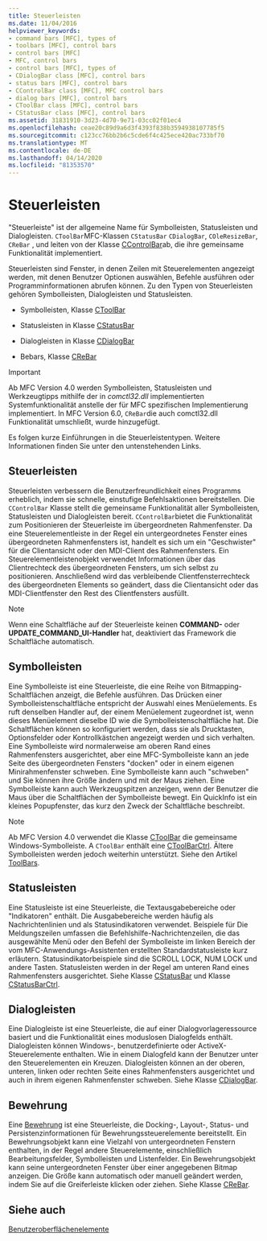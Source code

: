 ```yaml
---
title: Steuerleisten
ms.date: 11/04/2016
helpviewer_keywords:
- command bars [MFC], types of
- toolbars [MFC], control bars
- control bars [MFC]
- MFC, control bars
- control bars [MFC], types of
- CDialogBar class [MFC], control bars
- status bars [MFC], control bars
- CControlBar class [MFC], MFC control bars
- dialog bars [MFC], control bars
- CToolBar class [MFC], control bars
- CStatusBar class [MFC], control bars
ms.assetid: 31831910-3d23-4d70-9e71-03cc02f01ec4
ms.openlocfilehash: ceae20c89d9a6d3f4393f838b3594938107785f5
ms.sourcegitcommit: c123cc76bb2b6c5cde6f4c425ece420ac733bf70
ms.translationtype: MT
ms.contentlocale: de-DE
ms.lasthandoff: 04/14/2020
ms.locfileid: "81353570"
---
```

# <a name="control-bars"></a>Steuerleisten

"Steuerleiste" ist der allgemeine Name für Symbolleisten, Statusleisten und Dialogleisten. `CToolBar`MFC-Klassen `CStatusBar` `CDialogBar`, `COleResizeBar`, `CReBar` , und leiten von der Klasse [CControlBar](../mfc/reference/ccontrolbar-class.md)ab, die ihre gemeinsame Funktionalität implementiert.

Steuerleisten sind Fenster, in denen Zeilen mit Steuerelementen angezeigt werden, mit denen Benutzer Optionen auswählen, Befehle ausführen oder Programminformationen abrufen können. Zu den Typen von Steuerleisten gehören Symbolleisten, Dialogleisten und Statusleisten.

- Symbolleisten, Klasse [CToolBar](../mfc/reference/ctoolbar-class.md)

- Statusleisten in Klasse [CStatusBar](../mfc/reference/cstatusbar-class.md)

- Dialogleisten in Klasse [CDialogBar](../mfc/reference/cdialogbar-class.md)

- Bebars, Klasse [CReBar](../mfc/reference/crebar-class.md)

> [!IMPORTANT]
> Ab MFC Version 4.0 werden Symbolleisten, Statusleisten und Werkzeugtipps mithilfe der in *comctl32.dll* implementierten Systemfunktionalität anstelle der für MFC spezifischen Implementierung implementiert. In MFC Version 6.0, `CReBar`die auch comctl32.dll Funktionalität umschließt, wurde hinzugefügt.

Es folgen kurze Einführungen in die Steuerleistentypen. Weitere Informationen finden Sie unter den untenstehenden Links.

## <a name="control-bars"></a>Steuerleisten

Steuerleisten verbessern die Benutzerfreundlichkeit eines Programms erheblich, indem sie schnelle, einstufige Befehlsaktionen bereitstellen. Die `CControlBar` Klasse stellt die gemeinsame Funktionalität aller Symbolleisten, Statusleisten und Dialogleisten bereit. `CControlBar`bietet die Funktionalität zum Positionieren der Steuerleiste im übergeordneten Rahmenfenster. Da eine Steuerelementleiste in der Regel ein untergeordnetes Fenster eines übergeordneten Rahmenfensters ist, handelt es sich um ein "Geschwister" für die Clientansicht oder den MDI-Client des Rahmenfensters. Ein Steuerelementleistenobjekt verwendet Informationen über das Clientrechteck des übergeordneten Fensters, um sich selbst zu positionieren. Anschließend wird das verbleibende Clientfensterrechteck des übergeordneten Elements so geändert, dass die Clientansicht oder das MDI-Clientfenster den Rest des Clientfensters ausfüllt.

> [!NOTE]
> Wenn eine Schaltfläche auf der Steuerleiste keinen **COMMAND-** oder **UPDATE_COMMAND_UI-Handler** hat, deaktiviert das Framework die Schaltfläche automatisch.

## <a name="toolbars"></a>Symbolleisten

Eine Symbolleiste ist eine Steuerleiste, die eine Reihe von Bitmapping-Schaltflächen anzeigt, die Befehle ausführen. Das Drücken einer Symbolleistenschaltfläche entspricht der Auswahl eines Menüelements. Es ruft denselben Handler auf, der einem Menüelement zugeordnet ist, wenn dieses Menüelement dieselbe ID wie die Symbolleistenschaltfläche hat. Die Schaltflächen können so konfiguriert werden, dass sie als Drucktasten, Optionsfelder oder Kontrollkästchen angezeigt werden und sich verhalten. Eine Symbolleiste wird normalerweise am oberen Rand eines Rahmenfensters ausgerichtet, aber eine MFC-Symbolleiste kann an jede Seite des übergeordneten Fensters "docken" oder in einem eigenen Minirahmenfenster schweben. Eine Symbolleiste kann auch "schweben" und Sie können ihre Größe ändern und mit der Maus ziehen. Eine Symbolleiste kann auch Werkzeugspitzen anzeigen, wenn der Benutzer die Maus über die Schaltflächen der Symbolleiste bewegt. Ein QuickInfo ist ein kleines Popupfenster, das kurz den Zweck der Schaltfläche beschreibt.

> [!NOTE]
> Ab MFC Version 4.0 verwendet die Klasse [CToolBar](../mfc/reference/ctoolbar-class.md) die gemeinsame Windows-Symbolleiste. A `CToolBar` enthält eine [CToolBarCtrl](../mfc/reference/ctoolbarctrl-class.md). Ältere Symbolleisten werden jedoch weiterhin unterstützt. Siehe den Artikel [ToolBars](../mfc/mfc-toolbar-implementation.md).

## <a name="status-bars"></a>Statusleisten

Eine Statusleiste ist eine Steuerleiste, die Textausgabebereiche oder "Indikatoren" enthält. Die Ausgabebereiche werden häufig als Nachrichtenlinien und als Statusindikatoren verwendet. Beispiele für Die Meldungszeilen umfassen die Befehlshilfe-Nachrichtenzeilen, die das ausgewählte Menü oder den Befehl der Symbolleiste im linken Bereich der vom MFC-Anwendungs-Assistenten erstellten Standardstatusleiste kurz erläutern. Statusindikatorbeispiele sind die SCROLL LOCK, NUM LOCK und andere Tasten. Statusleisten werden in der Regel am unteren Rand eines Rahmenfensters ausgerichtet. Siehe Klasse [CStatusBar](../mfc/reference/cstatusbar-class.md) und Klasse [CStatusBarCtrl](../mfc/reference/cstatusbarctrl-class.md).

## <a name="dialog-bars"></a>Dialogleisten

Eine Dialogleiste ist eine Steuerleiste, die auf einer Dialogvorlageressource basiert und die Funktionalität eines moduslosen Dialogfelds enthält. Dialogleisten können Windows-, benutzerdefinierte oder ActiveX-Steuerelemente enthalten. Wie in einem Dialogfeld kann der Benutzer unter den Steuerelementen ein Kreuzen. Dialogleisten können an der oberen, unteren, linken oder rechten Seite eines Rahmenfensters ausgerichtet und auch in ihrem eigenen Rahmenfenster schweben. Siehe Klasse [CDialogBar](../mfc/reference/cdialogbar-class.md).

## <a name="rebars"></a>Bewehrung

Eine [Bewehrung](../mfc/using-crebarctrl.md) ist eine Steuerleiste, die Docking-, Layout-, Status- und Persistenzinformationen für Bewehrungssteuerelemente bereitstellt. Ein Bewehrungsobjekt kann eine Vielzahl von untergeordneten Fenstern enthalten, in der Regel andere Steuerelemente, einschließlich Bearbeitungsfelder, Symbolleisten und Listenfelder. Ein Bewehrungsobjekt kann seine untergeordneten Fenster über einer angegebenen Bitmap anzeigen. Die Größe kann automatisch oder manuell geändert werden, indem Sie auf die Greiferleiste klicken oder ziehen. Siehe Klasse [CReBar](../mfc/reference/crebar-class.md).

## <a name="see-also"></a>Siehe auch

[Benutzeroberflächenelemente](../mfc/user-interface-elements-mfc.md)
